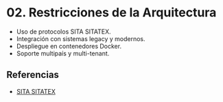# 02. Restricciones de la Arquitectura

- Uso de protocolos SITA SITATEX.
- Integración con sistemas legacy y modernos.
- Despliegue en contenedores Docker.
- Soporte multipaís y multi-tenant.

## Referencias
- [SITA SITATEX](https://www.sita.aero/solutions/airline-operations/sitatex/)

